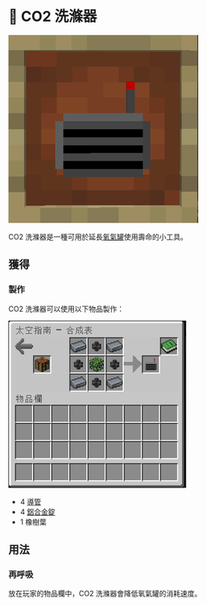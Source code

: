 # 💨 CO2 洗滌器

![](<../.gitbook/assets/image (131).png>)

CO2 洗滌器是一種可用於延長[氧氣罐](Oxygen-Tank.md)使用壽命的小工具。

## 獲得

### 製作

CO2 洗滌器可以使用以下物品製作：

![](<../.gitbook/assets/image (228).png>)

* 4 [導管](Conduit.md)
* 4 [鋁合金錠](aluminium-alloy-ingot.md)
* 1 橡樹葉

## 用法

### 再呼吸

放在玩家的物品欄中，CO2 洗滌器會降低氧氣罐的消耗速度。
